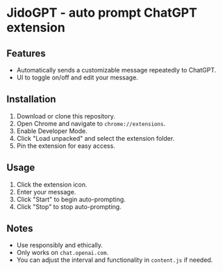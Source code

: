 # JidoGPT - auto prompt ChatGPT extension

## Features
- Automatically sends a customizable message repeatedly to ChatGPT.
- UI to toggle on/off and edit your message.

## Installation
1. Download or clone this repository.
2. Open Chrome and navigate to `chrome://extensions`.
3. Enable Developer Mode.
4. Click "Load unpacked" and select the extension folder.
5. Pin the extension for easy access.

## Usage
1. Click the extension icon.
2. Enter your message.
3. Click "Start" to begin auto-prompting.
4. Click "Stop" to stop auto-prompting.

## Notes
- Use responsibly and ethically.
- Only works on `chat.openai.com`.
- You can adjust the interval and functionality in `content.js` if needed.